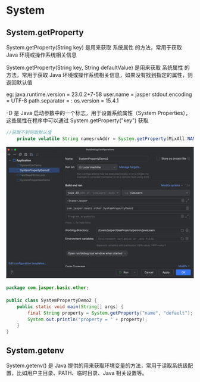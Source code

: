 # System

## System.getProperty
System.getProperty(String key) 是用来获取 系统属性 的方法，常用于获取 Java 环境或操作系统相关信息

System.getProperty(String key, String defaultValue) 是用来获取 系统属性 的方法，常用于获取 Java 环境或操作系统相关信息，如果没有找到指定的属性，则返回默认值

eg: 
java.runtime.version = 23.0.2+7-58
user.name = jasper
stdout.encoding = UTF-8
path.separator = :
os.version = 15.4.1


-D 是 Java 启动参数中的一个标志，用于设置系统属性（System Properties），这些属性在程序中可以通过 System.getProperty("key") 获取

```java
//获取不到则取默认值
    private volatile String namesrvAddr = System.getProperty(MixAll.NAMESRV_ADDR_PROPERTY, System.getenv(MixAll.NAMESRV_ADDR_ENV));
```
![img.png](../assets/img.png)
```java
package com.jasper.basic.other;

public class SystemPropertyDemo2 {
    public static void main(String[] args) {
        final String property = System.getProperty("name", "default");
        System.out.println("property = " + property);
    }
}
```
## System.getenv

System.getenv() 是 Java 提供的用来获取环境变量的方法，常用于读取系统级配置，比如用户主目录、PATH、临时目录、Java 相关设置等。

